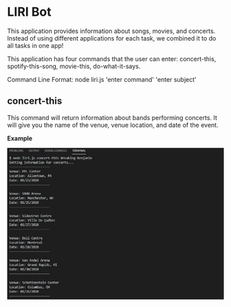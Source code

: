 <h1>LIRI Bot</h1>

This application provides information about songs, movies, and concerts. Instead of using different applications for each task, we combined it to do all tasks in one app!

This application has four commands that the user can enter: concert-this, spotify-this-song, movie-this, do-what-it-says.

Command Line Format: node liri.js 'enter command' 'enter subject'

<h2>concert-this</h2>

This command will return information about bands performing concerts. It will give you the name of the venue, venue location, and date of the event.

<b>Example</b>

![Concert This Image](./images/concert-this.jpg)
